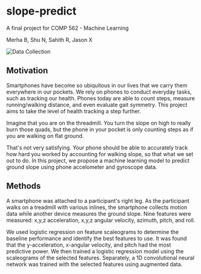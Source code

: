 # slope-predict

A final project for COMP 562 - Machine Learning

Merha B, Shu N, Sahith R, Jason X

![Data Collection](slope-predict/figures/DataCollection.png)

## Motivation

Smartphones have become so ubiquitous in our lives that we carry them everywhere in our pockets. We rely on phones to conduct everyday tasks, such as tracking our health. Phones today are able to count steps, measure running/walking distance, and even evaluate gait symmetry. This project aims to take the level of health tracking a step further. 

Imagine that you are on the threadmill. You turn the slope on high to really burn those quads, but the phone in your pocket is only counting steps as if you are walking on flat ground. 

That's not very satisfying. Your phone should be able to accurately track how hard you worked by accounting for walking slope, so that what we set out to do. In this project, we propose a machine learning model to predict ground slope using phone accelometer and gyroscope data.

## Methods

A smartphone was attached to a participant's right leg. As the participant walks on a treadmill with various inlines, the smartphone collects motion data while another device measures the ground slope. Nine features were measured: x,y,z acceleration, x,y,z angular velocity, azimuth, pitch, and roll. 

We used logistic regression on feature scaleograms to determine the baseline performance and identify the best features to use. It was found that the y-acceleration, x-angular velocity, and pitch had the most predictive power. We then trained a logistic regression model using the scaleograms of the selected features. Separately, a 1D convolutional neural network was trained with the selected features using augmented data. 
